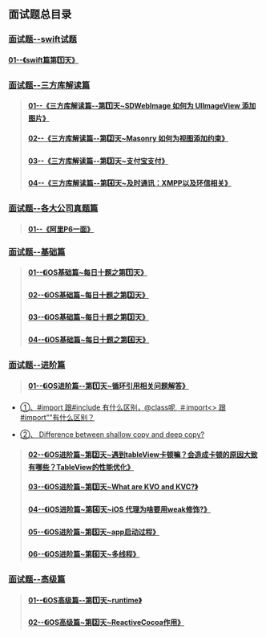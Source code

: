 ## 面试题总目录



### [面试题--swift试题](https://github.com/liyuunxiangGit/iOS--InterviewQuestions/tree/master/iOS面试题--每日十题汇总/面试题--swift试题)
#### [01--《swift篇第1️⃣天》](https://github.com/liyuunxiangGit/iOS--InterviewQuestions/blob/master/iOS面试题--每日十题汇总/面试题--swift试题/01--《swift篇第1%EF%B8%8F⃣天》.md)




### [面试题--三方库解读篇](https://github.com/liyuunxiangGit/iOS--InterviewQuestions/tree/master/iOS面试题--每日十题汇总/面试题--三方库解读篇)
> #### [01--《三方库解读篇--第1️⃣天~SDWebImage 如何为 UIImageView 添加图片》](https://github.com/liyuunxiangGit/iOS--InterviewQuestions/blob/master/iOS面试题--每日十题汇总/面试题--三方库解读篇/01--《三方库解读篇--第1%EF%B8%8F⃣天%7ESDWebImage%20如何为%20UIImageView%20添加图片》.md)
> #### [02--《三方库解读篇--第2️⃣天~Masonry 如何为视图添加约束》](https://github.com/liyuunxiangGit/iOS--InterviewQuestions/blob/master/iOS面试题--每日十题汇总/面试题--三方库解读篇/02--《三方库解读篇--第2%EF%B8%8F⃣天%7EMasonry%20如何为视图添加约束》.md)
> #### [03--《三方库解读篇--第3️⃣天~支付宝支付》](https://github.com/liyuunxiangGit/iOS--InterviewQuestions/blob/master/iOS面试题--每日十题汇总/面试题--三方库解读篇/03--《三方库解读篇--第3%EF%B8%8F⃣天%7E支付宝支付》.md)
> #### [04--《三方库解读篇--第4️⃣天~及时通讯：XMPP以及环信相关》](https://github.com/liyuunxiangGit/iOS--InterviewQuestions/blob/master/iOS面试题--每日十题汇总/面试题--三方库解读篇/04--《三方库解读篇--第4%EF%B8%8F⃣天%7E及时通讯：XMPP以及环信相关》.md)




### [面试题--各大公司真题篇](https://github.com/liyuunxiangGit/iOS--InterviewQuestions/tree/master/iOS面试题--每日十题汇总/面试题--各大公司真题篇)
> #### [01--《阿里P6一面》](https://github.com/liyuunxiangGit/iOS--InterviewQuestions/blob/master/iOS面试题--每日十题汇总/面试题--各大公司真题篇/01--《阿里P6一面》.md)




### [面试题--基础篇](https://github.com/liyuunxiangGit/iOS--InterviewQuestions/tree/master/iOS面试题--每日十题汇总/面试题--基础篇)
> #### [01--《iOS基础篇~每日十题之第1️⃣天》](https://github.com/liyuunxiangGit/iOS--InterviewQuestions/blob/master/iOS面试题--每日十题汇总/面试题--基础篇/01--《iOS基础篇%7E每日十题之第1%EF%B8%8F⃣天》.md)
> #### [02--《iOS基础篇~每日十题之第2️⃣天》](https://github.com/liyuunxiangGit/iOS--InterviewQuestions/blob/master/iOS面试题--每日十题汇总/面试题--基础篇/02--《iOS基础篇%7E每日十题之第2%EF%B8%8F⃣天》.md)
> #### [03--《iOS基础篇~每日十题之第3️⃣天》](https://github.com/liyuunxiangGit/iOS--InterviewQuestions/blob/master/iOS面试题--每日十题汇总/面试题--基础篇/03--《iOS基础篇%7E每日十题之第3%EF%B8%8F⃣天》.md)
> #### [04--《iOS基础篇~每日十题之第4️⃣天》](https://github.com/liyuunxiangGit/iOS--InterviewQuestions/blob/master/iOS面试题--每日十题汇总/面试题--基础篇/04--《iOS基础篇%7E每日十题之第4%EF%B8%8F⃣天》.md)



### [面试题--进阶篇](https://github.com/liyuunxiangGit/iOS--InterviewQuestions/tree/master/iOS面试题--每日十题汇总/面试题--进阶篇)
> #### [01--《iOS进阶篇--第1️⃣天~循环引用相关问题解答》](https://github.com/liyuunxiangGit/iOS--InterviewQuestions/blob/master/iOS面试题--每日十题汇总/面试题--进阶篇/01--《iOS进阶篇--第1%EF%B8%8F⃣天%7E循环引用相关问题解答》.md)

*   [①、#import 跟#include 有什么区别，@class呢, ＃import<> 跟 #import”"有什么区别？](https://github.com/liyuunxiangGit/iOS--InterviewQuestions/blob/master/iOS面试题--每日十题汇总/面试题--基础篇/01--《iOS基础篇~每日十题之第1%EF%B8%8F⃣天》.md#1%EF%B8%8F⃣-import-跟include-有什么区别class呢-import-跟-import有什么区别)

*   [②、 Difference between shallow copy and deep copy?](https://github.com/liyuunxiangGit/iOS--InterviewQuestions/blob/master/iOS面试题--每日十题汇总/面试题--基础篇/01--《iOS基础篇~每日十题之第1%EF%B8%8F⃣天》.md#2%EF%B8%8F⃣-difference-between-shallow-copy-and-deep-copy)<br>


> #### [02--《iOS进阶篇~第2️⃣天~遇到tableView卡顿嘛？会造成卡顿的原因大致有哪些？TableView的性能优化》](https://github.com/liyuunxiangGit/iOS--InterviewQuestions/blob/master/iOS面试题--每日十题汇总/面试题--进阶篇/02--《iOS进阶篇%7E第2%EF%B8%8F⃣天%7E遇到tableView卡顿嘛？会造成卡顿的原因大致有哪些？TableView的性能优化》.md)
> #### [03--《iOS进阶篇~第3️⃣天~What are KVO and KVC?》](https://github.com/liyuunxiangGit/iOS--InterviewQuestions/blob/master/iOS面试题--每日十题汇总/面试题--进阶篇/03--《iOS进阶篇%7E第3%EF%B8%8F⃣天%7EWhat%20are%20KVO%20and%20KVC%3F》.md)
> #### [04--《iOS进阶篇~第4️⃣天~iOS 代理为啥要用weak修饰?》](https://github.com/liyuunxiangGit/iOS--InterviewQuestions/blob/master/iOS面试题--每日十题汇总/面试题--进阶篇/04--《iOS进阶篇%7E第4%EF%B8%8F⃣天%7EiOS%20代理为啥要用weak修饰%3F》.md)
> #### [05--《iOS进阶篇~第5️⃣天~app启动过程》](https://github.com/liyuunxiangGit/iOS--InterviewQuestions/blob/master/iOS面试题--每日十题汇总/面试题--进阶篇/05--《iOS进阶篇%7E第5%EF%B8%8F⃣天%7Eapp启动过程》.md)
> #### [06--《iOS进阶篇~第6️⃣天~多线程》](https://github.com/liyuunxiangGit/iOS--InterviewQuestions/blob/master/iOS面试题--每日十题汇总/面试题--进阶篇/06--《iOS进阶篇%7E第6%EF%B8%8F⃣天%7E多线程》.md)








### [面试题--高级篇](https://github.com/liyuunxiangGit/iOS--InterviewQuestions/tree/master/iOS面试题--每日十题汇总/面试题--高级篇)

> #### [01--《iOS高级篇--第1️⃣天~runtime》](https://github.com/liyuunxiangGit/iOS--InterviewQuestions/blob/master/iOS面试题--每日十题汇总/面试题--高级篇/01--《iOS高级篇--第1%EF%B8%8F⃣天%7Eruntime》.md)
> #### [02--《iOS高级篇~第2️⃣天~ReactiveCocoa作用》](https://github.com/liyuunxiangGit/iOS--InterviewQuestions/blob/master/iOS面试题--每日十题汇总/面试题--高级篇/02--《iOS高级篇%7E第2%EF%B8%8F⃣天%7EReactiveCocoa作用》.md)


